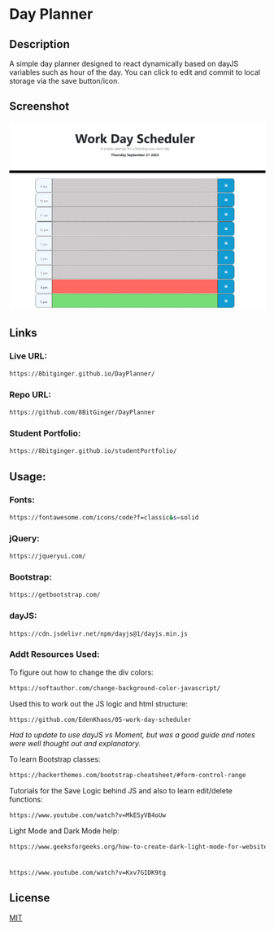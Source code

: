 # Day Planner
## Description

A simple day planner designed to react dynamically based on dayJS variables such as hour of the day.  You can click to edit and commit to local storage via the save button/icon.  

## Screenshot
![screenshot](assets/images/screenshotDayPlanner.png)

## Links
### Live URL:
```bash
https://8bitginger.github.io/DayPlanner/
```
### Repo URL: 
```bash
https://github.com/8BitGinger/DayPlanner
```
### Student Portfolio: 
```bash
https://8bitginger.github.io/studentPortfolio/
```

## Usage:
### Fonts: 
```bash
https://fontawesome.com/icons/code?f=classic&s=solid
```

### jQuery: 
```bash 
https://jqueryui.com/
```
### Bootstrap: 
```bash
https://getbootstrap.com/
```
### dayJS: 
```bash
https://cdn.jsdelivr.net/npm/dayjs@1/dayjs.min.js
```

### Addt Resources Used:

To figure out how to change the div colors:  
```bash
https://softauthor.com/change-background-color-javascript/
```

Used this to work out the JS logic and html structure: 
```bash 
https://github.com/EdenKhaos/05-work-day-scheduler   
```

*Had to update to use dayJS vs Moment, but was a good guide and notes were well thought out and explanatory.*  
 
To learn Bootstrap classes: 
```bash
https://hackerthemes.com/bootstrap-cheatsheet/#form-control-range
```

Tutorials for the Save Logic behind JS and also to learn edit/delete functions: 
```bash
https://www.youtube.com/watch?v=MkESyVB4oUw
```

Light Mode and Dark Mode help: 
```bash
https://www.geeksforgeeks.org/how-to-create-dark-light-mode-for-website-using-javascript-jquery/

 
https://www.youtube.com/watch?v=Kxv7GIDK9tg
```


## License

[MIT](https://choosealicense.com/licenses/mit/)